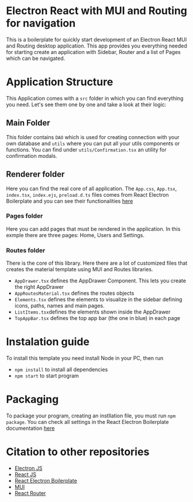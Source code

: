 # Electron React with MUI and Routing for navigation
This is a boilerplate for quickly start development of an Electron React MUI and Routing desktop application. This app provides you everything needed for starting create an application with Sidebar, Router and a list of Pages which can be navigated. 

# Application Structure
This Application comes with a `src` folder in which you can find everything you need. Let's see them one by one and take a look at their logic:
## Main Folder
This folder contains `DAO` which is used for creating connection with your own database and `utils` where you can put all your utils components or functions. You can find under `utils/Confirmation.tsx` an utility for confirmation modals. 
## Renderer folder
Here you can find the real core of all application. The `App.css`, `App.tsx`, `index.tsx`, `index.ejs`, `preload.d.ts` files comes from React Electron Boilerplate and you can see their functionalities [here](https://github.com/electron-react-boilerplate/electron-react-boilerplate)
### Pages folder
Here you can add pages that must be rendered in the application. In this exmple there are three pages: Home, Users and Settings. 
### Routes folder
There is the core of this library. Here there are a lot of customized files that creates the material template using MUI and Routes libraries. 
- `AppDrawer.tsx` defines the AppDrawer Component. This lets you create the right AppDrawer
- `AppRoutesMaterial.tsx` defines the routes objects 
- `Elements.tsx` defines the elements to visualize in the sidebar defining icons, paths, names and main pages.
- `ListItems.tsx`defines the elements shown inside the AppDrawer
- `TopAppBar.tsx` defines the top app bar (the one in blue) in each page

# Instalation guide
To install this template you need install Node in your PC, then run 
- `npm install` to install all dependencies
- `npm start` to start program

# Packaging
To package your program, creating an instllation file, you must run `npm package`. You can check all settings in the React Electron Boilerplate documentation [here](https://github.com/electron-react-boilerplate/electron-react-boilerplate)

# Citation to other repositories
- [Electron JS](https://www.electronjs.org)
- [React JS](https://reactjs.org)
- [React Electron Boilerplate](https://electron-react-boilerplate.js.org)
- [MUI](https://mui.com)
- [React Router](https://reactrouter.com)
